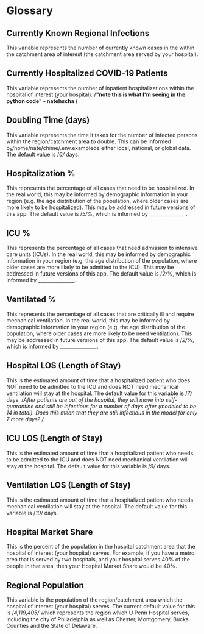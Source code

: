 # Glossary

## Currently Known Regional Infections
This variable represents the number of currently known cases in the within the catchment area of interest (the catchment area served by your hospital). 

## Currently Hospitalized COVID-19 Patients 
This variable represents the number of inpatient hospitalizations within the hospital of interest (your hospital).  /**"note this is what I'm seeing in the python code" - natehscha /** 

## Doubling Time (days)
This variable represents the time it takes for the number of infected persons within the region/catchment area to double. This can be informed by/home/nate/chime/.env.examplede either local, national, or global data. The default value is /*6/* days.

## Hospitalization %
This represents the percentage of all cases that need to be hospitalized. In the real world, this may be informed by demographic information in your region (e.g. the age distribution of the population, where older cases are more likely to be hospitalized). This may be addressed in future versions of this app. The default value is /*5/*%, which is informed by _______________.

## ICU %
This represents the percentage of all cases that need admission to intensive care units (ICUs). In the real world, this may be informed by demographic information in your region (e.g. the age distribution of the population, where older cases are more likely to be admitted to the ICU). This may be addressed in future versions of this app. The default value is /*2/*%, which is informed by _______________.

## Ventilated %
This represents the percentage of all cases that are critically ill and require mechanical ventilation. In the real world, this may be informed by demographic information in your region (e.g. the age distribution of the population, where older cases are more likely to be need ventilation). This may be addressed in future versions of this app. The default value is /*2/*%, which is informed by _______________.

## Hospital LOS (Length of Stay)
This is the estimated amount of time that a hospitalized patient who does NOT need to be admitted to the ICU and does NOT need mechanical ventilation will stay at the hospital. The default value for this variable is /*7/* days. /*After patients are out of the hospital, they will move into self-quarantine and still be infectious for a number of days after (modeled to be 14 in total). Does this mean that they are still infectious in the model for only 7 more days? /*

## ICU LOS (Length of Stay)
This is the estimated amount of time that a hospitalized patient who needs to be admitted to the ICU and does NOT need mechanical ventilation will stay at the hospital. The default value for this variable is /*9/* days. 

## Ventilation LOS (Length of Stay)
This is the estimated amount of time that a hospitalized patient who needs mechanical ventilation will stay at the hospital. The default value for this variable is /*10/* days. 

## Hospital Market Share
This is the percent of the population in the hospital catchment area that the hospital of interest (your hospital) serves. For example, if you have a metro area that is served by two hospitals, and your hospital serves 40% of the people in that area, then your Hospital Market Share would be 40%.

## Regional Population
This variable is the population of the region/catchment area  which the hospital of interest (your hospital) serves. The current default value for this is /*4,119,405/* which represents the region which U Penn Hospital serves, including the city of Philadelphia as well as Chester, Montgomery, Bucks Counties and the State of Delaware. 
